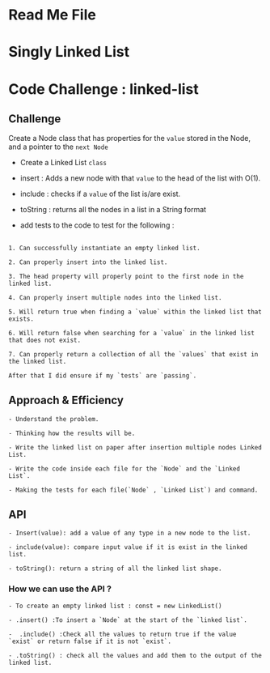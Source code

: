 # Read Me File

<!-- <https://www.youtube.com/watch?v=ZBdE8DElQQU> -->

# Singly Linked List

<!-- Short summary or background information -->

# Code Challenge : linked-list

## Challenge
<!-- Description of the challenge -->
Create a Node class that has properties for the `value` stored in the Node, and a pointer to the `next Node`

- Create a Linked List `class`

- insert : Adds a new node with that `value` to the head of the list with O(1).

- include : checks if a `value` of the list is/are exist.

- toString : returns all the nodes in a list in a String format

- add tests to the code to test for the following :

##

    1. Can successfully instantiate an empty linked list.

    2. Can properly insert into the linked list.

    3. The head property will properly point to the first node in the linked list.

    4. Can properly insert multiple nodes into the linked list.

    5. Will return true when finding a `value` within the linked list that exists.

    6. Will return false when searching for a `value` in the linked list that does not exist.

    7. Can properly return a collection of all the `values` that exist in the linked list.

    After that I did ensure if my `tests` are `passing`.

## Approach & Efficiency
<!-- What approach did you take? Why? What is the Big O space/time for this approach? -->

    - Understand the problem.

    - Thinking how the results will be.

    - Write the linked list on paper after insertion multiple nodes Linked List.

    - Write the code inside each file for the `Node` and the `Linked List`.

    - Making the tests for each file(`Node` , `Linked List`) and command.

## API
<!-- Description of each method publicly available to your Linked List -->

    - Insert(value): add a value of any type in a new node to the list.

    - include(value): compare input value if it is exist in the linked list.

    - toString(): return a string of all the linked list shape.

### How we can use the API ?

    - To create an empty linked list : const = new LinkedList()

    - .insert() :To insert a `Node` at the start of the `linked list`.

    -  .include() :Check all the values to return true if the value `exist` or return false if it is not `exist`.

    - .toString() : check all the values and add them to the output of the linked list.
